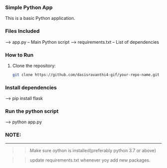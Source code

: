 ### Simple Python App
This is a basic Python application.

### Files Included
--> app.py – Main Python script
--> requirements.txt – List of dependencies

### How to Run
1. Clone the repository:
   ```bash
   git clone https://github.com/dasisravanthi4-gif/your-repo-name.git
   
### Install dependencies
--> pip install flask

### Run the python script
--> python app.py

### NOTE:
-----------
>> Make sure oython is installed(preferably python 3.7 or above)

>> update requirements.txt whenever yoy add new packages.

   
